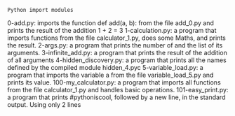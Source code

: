 	Python import modules
0-add.py: imports the function def add(a, b): from the file add_0.py and prints the result of the addition 1 + 2 = 3
1-calculation.py: a program that imports functions from the file calculator_1.py, does some Maths, and prints the result.
2-args.py: a program that prints the number of and the list of its arguments.
3-infinite_add.py: a program that prints the result of the addition of all arguments
4-hidden_discovery.py: a program that prints all the names defined by the compiled module hidden_4.pyc 
5-variable_load.py: a program that imports the variable a from the file variable_load_5.py and prints its value.
100-my_calculator.py: a program that imports all functions from the file calculator_1.py and handles basic operations.
101-easy_print.py: a program that prints #pythoniscool, followed by a new line, in the standard output. Using only 2 lines
